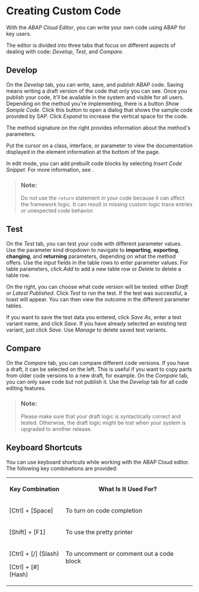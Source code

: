 <!-- loio8f62c414203546faa96542ad723f932e -->

# Creating Custom Code

With the *ABAP Cloud Editor*, you can write your own code using ABAP for key users.

The editor is divided into three tabs that focus on different aspects of dealing with code: *Develop*, *Test*, and *Compare*.



<a name="loio8f62c414203546faa96542ad723f932e__section_pwx_ls2_4vb"/>

## Develop

On the *Develop* tab, you can write, save, and publish ABAP code. Saving means writing a draft version of the code that only you can see. Once you publish your code, it'll be available in the system and visible for all users. Depending on the method you're implementing, there is a button *Show Sample Code*. Click this button to open a dialog that shows the sample code provided by SAP. Click *Expand* to increase the vertical space for the code.

The method signature on the right provides information about the method's parameters.

Put the cursor on a class, interface, or parameter to view the documentation displayed in the element information at the bottom of the page.

In edit mode, you can add prebuilt code blocks by selecting *Insert Code Snippet*. For more information, see  <?sap-ot O2O class="- topic/xref " href="614b05a6962a4859a49d2839530dac72.xml" text="" desc="" xtrc="xref:1" xtrf="file:/home/builder/src/dita-all/jjq1673438782153/loio2080d0faf9d84ce6aa14caa4caa32935_en-US/src/content/localization/en-us/8f62c414203546faa96542ad723f932e.xml" ?> .

> ### Note:  
> Do not use the `return` statement in your code because it can affect the framework logic. It can result in missing custom logic trace entries or unexpected code behavior.



<a name="loio8f62c414203546faa96542ad723f932e__section_orr_1t2_4vb"/>

## Test

On the *Test* tab, you can test your code with different parameter values. Use the parameter kind dropdown to navigate to **importing**, **exporting**, **changing**, and **returning** parameters, depending on what the method offers. Use the input fields in the table rows to enter parameter values. For table parameters, click *Add* to add a new table row or *Delete* to delete a table row.

On the right, you can choose what code version will be tested: either *Draft* or *Latest Published*. Click *Test* to run the test. If the test was successful, a toast will appear. You can then view the outcome in the different parameter tables.

If you want to save the test data you entered, click *Save As*, enter a test variant name, and click *Save*. If you have already selected an existing test variant, just click *Save*. Use *Manage* to delete saved test variants.



<a name="loio8f62c414203546faa96542ad723f932e__section_jbr_yt2_4vb"/>

## Compare

On the *Compare* tab, you can compare different code versions. If you have a draft, it can be selected on the left. This is useful if you want to copy parts from older code versions to a new draft, for example. On the *Compare* tab, you can only save code but not publish it. Use the *Develop* tab for all code editing features.

> ### Note:  
> Please make sure that your draft logic is syntactically correct and tested. Otherwise, the draft logic might be lost when your system is upgraded to another release.



<a name="loio8f62c414203546faa96542ad723f932e__section_qr5_p3t_cwb"/>

## Keyboard Shortcuts

You can use keyboard shortcuts while working with the ABAP Cloud editor. The following key combinations are provided:


<table>
<tr>
<th valign="top">

Key Combination



</th>
<th valign="top">

What Is It Used For?



</th>
</tr>
<tr>
<td valign="top">

[Ctrl\] + [Space\]  



</td>
<td valign="top">

To turn on code completion



</td>
</tr>
<tr>
<td valign="top">

[Shift\] + [F1\]  



</td>
<td valign="top">

To use the pretty printer



</td>
</tr>
<tr>
<td valign="top">

[Ctrl\] + [/\] \(Slash\)

[Ctrl\] + [\#\] \(Hash\)



</td>
<td valign="top">

To uncomment or comment out a code block



</td>
</tr>
</table>

